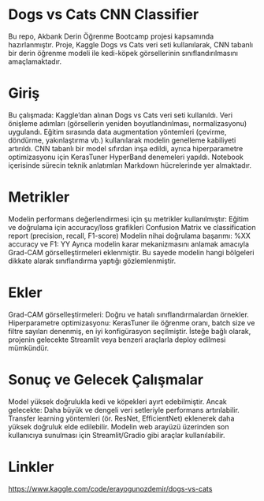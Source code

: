 # Dogs vs Cats CNN Classifier
Bu repo, Akbank Derin Öğrenme Bootcamp projesi kapsamında hazırlanmıştır. Proje, Kaggle Dogs vs Cats veri seti kullanılarak, CNN tabanlı bir derin öğrenme modeli ile kedi-köpek görsellerinin sınıflandırılmasını amaçlamaktadır.
# Giriş
Bu çalışmada:
Kaggle’dan alınan Dogs vs Cats veri seti kullanıldı.
Veri önişleme adımları (görsellerin yeniden boyutlandırılması, normalizasyonu) uygulandı.
Eğitim sırasında data augmentation yöntemleri (çevirme, döndürme, yakınlaştırma vb.) kullanılarak modelin genelleme kabiliyeti artırıldı.
CNN tabanlı bir model sıfırdan inşa edildi, ayrıca hiperparametre optimizasyonu için KerasTuner HyperBand denemeleri yapıldı.
Notebook içerisinde sürecin teknik anlatımları Markdown hücrelerinde yer almaktadır.
# Metrikler
Modelin performans değerlendirmesi için şu metrikler kullanılmıştır:
Eğitim ve doğrulama için accuracy/loss grafikleri
Confusion Matrix ve classification report (precision, recall, F1-score)
Modelin nihai doğrulama başarımı: %XX accuracy ve F1: YY
Ayrıca modelin karar mekanizmasını anlamak amacıyla Grad-CAM görselleştirmeleri eklenmiştir. Bu sayede modelin hangi bölgeleri dikkate alarak sınıflandırma yaptığı gözlemlenmiştir.
# Ekler
Grad-CAM görselleştirmeleri: Doğru ve hatalı sınıflandırmalardan örnekler.
Hiperparametre optimizasyonu: KerasTuner ile öğrenme oranı, batch size ve filtre sayıları denenmiş, en iyi konfigürasyon seçilmiştir.
İsteğe bağlı olarak, projenin gelecekte Streamlit veya benzeri araçlarla deploy edilmesi mümkündür.
# Sonuç ve Gelecek Çalışmalar
Model yüksek doğrulukla kedi ve köpekleri ayırt edebilmiştir. Ancak gelecekte:
Daha büyük ve dengeli veri setleriyle performans artırılabilir.
Transfer learning yöntemleri (ör. ResNet, EfficientNet) eklenerek daha yüksek doğruluk elde edilebilir.
Modelin web arayüzü üzerinden son kullanıcıya sunulması için Streamlit/Gradio gibi araçlar kullanılabilir.
# Linkler
https://www.kaggle.com/code/erayogunozdemir/dogs-vs-cats
